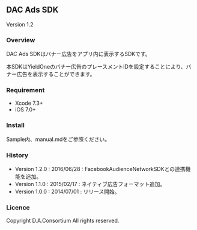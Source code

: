 ## DAC Ads SDK

Version 1.2

### Overview

DAC Ads SDKはバナー広告をアプリ内に表示するSDKです。

本SDKはYieldOneのバナー広告のプレースメントIDを設定することにより、バナー広告を表示することができます。

### Requirement

- Xcode 7.3+
- iOS 7.0+

### Install
Sample内、manual.mdをご参照ください。

### History
- Version 1.2.0 : 2016/06/28 : FacebookAudienceNetworkSDKとの連携機能を追加。
- Version 1.1.0 : 2015/02/17 : ネイティブ広告フォーマット追加。
- Version 1.0.0 : 2014/07/01 : リリース開始。

### Licence

Copyright D.A.Consortium All rights reserved.